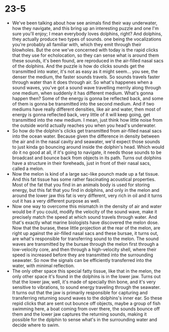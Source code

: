 # 23-5

+ We've been talking about how see animals find their way underwater, how they navigate, and this bring up an interesting puzzle and one I'm sure you'll enjoy; I mean everybody loves dolphins, right? And dolphins, they actually produce two types of sounds. one being  the vocalizations you're probably all familiar with,  which they emit through their blowholes. But the one we've concerned with today is the rapid clicks that they use for echolocation, so they can sense what is around them these sounds, it's been found, are reproduced in the air-filled nasal sacs of the dolphins. And the puzzle is how do clicks sounds get the transmitted into water, it's not as easy as it might seem... you see, the denser the medium, the faster sounds travels. So sounds travels faster through water than it does through air. So what's happenes when a sound waves, you've got a sound wave travelling merrily along through one medium, when suddenly it has different medium. What's gonna happen then? Some of the energy is gonna be reflected back, and some of them is gonna be transmitted into the second medium. And if two mediums have really different densities, like air and water, then most of energy is gonna reflected back, very little of it will keep going, get transmitted into the new medium. I mean, just think how little noise from the outside world actually reaches you when you head's underwater.
+ So how do the dolphin's clicks get transmitted from air-filled nasal sacs into the ocean water. Because given the difference in density between the air and in the nasal cavity and seawater, we'd expect those sounds to just kinda go bouncing around inside the dolphin's head. Which would do it no good at all, if it's going to navigate, it needs those sounds to be broadcast and bounce back from objects in its path. Turns out dolphins have a structure in their foreheads, just in front of their nasal sacs, called a melon.
+ Now the melon is kind of a large sac-like pounch made up a fat tissue. And this fat tissue has some rather fascinating acoustical properties. Most of the fat that you find in an animals body is used for storing energy, but this fat that you find in dolphins, and only in the melon and around the lower jaw this fat is very different, very rich in oil and it turns out it has a very different purpose as well.
+ Now one way to overcome this mismatch in the density of air and water would be if you could, modify the velocity of the sound wave, make it precisely match the speed at which sound travels through water. And that's exactly what marine biologists have discovered the melon dose. Now that the burase, these little projection at the rear of the melon, are right up against the air-filled nasal sacs and these bursae, it turns out, are what's responsible for transferring sound to the melon. The sound waves are transmitted by the bursae through the melon first through a low-velocity core, and then through a high-velocity shell, where their speed is increased before they are transmitted into the surrounding seawater. So now the signals can be efficiently transferred into the water, with minimal reflection.
+ The only other space this special fatty tissue, like that in the melon, the only other space it's found in the dolphins is in the lower jaw. Turns out that the lower jaw, well, it's made of specially thin bone, and it's very sensitive to vibrations, to sound energy traveling through the seawater. It turns out that the jaw is primarily responsible for capturing and transferring returning sound waves to the dolphins's inner ear. So these repid clicks that are sent out bounce off objects, maybe a group of fish swimming here, a boat coming from over there, the sounds bounce off them and the lower jaw captures the returning sounds, making it possible for the dplphin to sense what's in the surrounding water and decide where to swim.